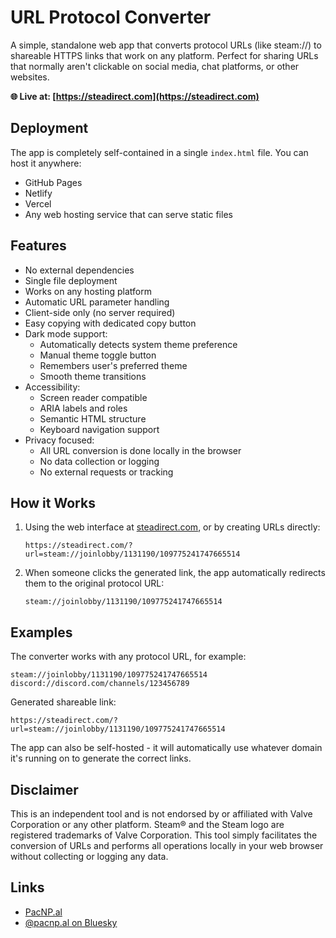 # URL Protocol Converter

A simple, standalone web app that converts protocol URLs (like steam://) to shareable HTTPS links that work on any platform. Perfect for sharing URLs that normally aren't clickable on social media, chat platforms, or other websites.

**🌐 Live at: [https://steadirect.com](https://steadirect.com)**

## Deployment

The app is completely self-contained in a single `index.html` file. You can host it anywhere:

- GitHub Pages
- Netlify
- Vercel
- Any web hosting service that can serve static files

## Features

- No external dependencies
- Single file deployment
- Works on any hosting platform
- Automatic URL parameter handling
- Client-side only (no server required)
- Easy copying with dedicated copy button
- Dark mode support:
  - Automatically detects system theme preference
  - Manual theme toggle button
  - Remembers user's preferred theme
  - Smooth theme transitions
- Accessibility:
  - Screen reader compatible
  - ARIA labels and roles
  - Semantic HTML structure
  - Keyboard navigation support
- Privacy focused:
  - All URL conversion is done locally in the browser
  - No data collection or logging
  - No external requests or tracking

## How it Works

1. Using the web interface at [steadirect.com](https://steadirect.com), or by creating URLs directly:
   ```
   https://steadirect.com/?url=steam://joinlobby/1131190/109775241747665514
   ```

2. When someone clicks the generated link, the app automatically redirects them to the original protocol URL:
   ```
   steam://joinlobby/1131190/109775241747665514
   ```

## Examples

The converter works with any protocol URL, for example:

```
steam://joinlobby/1131190/109775241747665514
discord://discord.com/channels/123456789
```

Generated shareable link:
```
https://steadirect.com/?url=steam://joinlobby/1131190/109775241747665514
```

The app can also be self-hosted - it will automatically use whatever domain it's running on to generate the correct links.

## Disclaimer

This is an independent tool and is not endorsed by or affiliated with Valve Corporation or any other platform. Steam® and the Steam logo are registered trademarks of Valve Corporation. This tool simply facilitates the conversion of URLs and performs all operations locally in your web browser without collecting or logging any data.

## Links

- [PacNP.al](https://pacnp.al)
- [@pacnp.al on Bluesky](https://bsky.app/profile/pacnp.al)